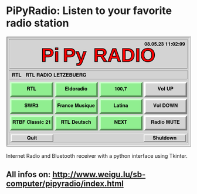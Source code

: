# PiPyRadio: Listen to your favorite radio station

![PiPyRadio](png/pipyradio_800.png "PiPyRadio")

Internet Radio and Bluetooth receiver with a python interface using Tkinter.

## All infos on: <http://www.weigu.lu/sb-computer/pipyradio/index.html>


